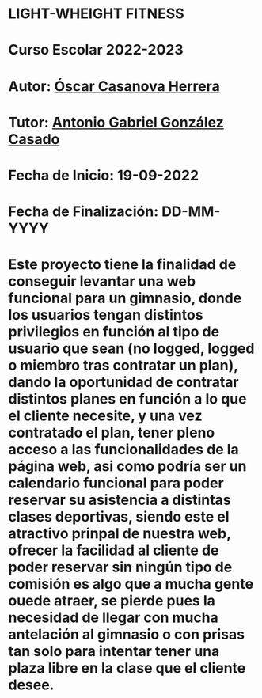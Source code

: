 # LIGHT-WHEIGHT FITNESS 

# Curso Escolar 2022-2023

# Autor: [Óscar Casanova Herrera](https://github.com/OscarCasahe/Proyecto_Integrado_Casanova_Oscar)
# Tutor: [Antonio Gabriel González Casado](...)

# Fecha de Inicio: 19-09-2022
# Fecha de Finalización: DD-MM-YYYY

# Este proyecto tiene la finalidad de conseguir levantar una web funcional para un gimnasio, donde los usuarios tengan distintos privilegios en función al tipo de usuario que sean (no logged, logged o miembro tras contratar un plan), dando la oportunidad de contratar distintos planes en función a lo que el cliente necesite, y una vez contratado el plan, tener pleno acceso a las funcionalidades de la página web, asi como podría ser un calendario funcional para poder reservar su asistencia a distintas clases deportivas, siendo este el atractivo prinpal de nuestra web, ofrecer la facilidad al cliente de poder reservar sin ningún tipo de comisión es algo que a mucha gente ouede atraer, se pierde pues la necesidad de llegar con mucha antelación al gimnasio o con prisas tan solo para intentar tener una plaza libre en la clase que el cliente desee.





